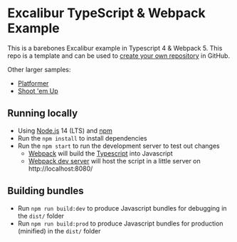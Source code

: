 # Excalibur TypeScript & Webpack Example

This is a barebones Excalibur example in Typescript 4 & Webpack 5. This repo is a template and can be used to [create your own repository](https://github.com/excaliburjs/template-ts-webpack/generate) in GitHub.

Other larger samples:

* [Platformer](https://github.com/excaliburjs/sample-platformer)
* [Shoot 'em Up](https://github.com/excaliburjs/sample-shootemup)

## Running locally

* Using [Node.js](https://nodejs.org/en/) 14 (LTS) and [npm](https://www.npmjs.com/)
* Run the `npm install` to install dependencies
* Run the `npm start` to run the development server to test out changes
   * [Webpack](https://webpack.js.org/) will build the [Typescript](https://www.typescriptlang.org/) into Javascript
   * [Webpack dev server](https://webpack.js.org/configuration/dev-server/) will host the script in a little server on http://localhost:8080/

## Building bundles

* Run `npm run build:dev` to produce Javascript bundles for debugging in the `dist/` folder
* Run `npm run build:prod` to produce Javascript bundles for production (minified) in the `dist/` folder

